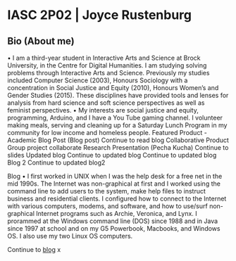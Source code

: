#   IASC 2P02 | Joyce Rustenburg
 
##  Bio (About me) 

•	I am a third-year student in Interactive Arts and Science at Brock University, in the Centre for Digital Humanities. I am studying solving problems through Interactive Arts and Science. Previously my studies included Computer Science (2003), Honours Sociology with a concentration in Social Justice and Equity (2010), Honours Women’s and Gender Studies (2015). These disciplines have provided tools and lenses for analysis from hard science and soft science perspectives as well as feminist perspectives.
•	My interests are social justice and equity, programming, Arduino, and I have a You Tube gaming channel. I volunteer making meals, serving and cleaning up for a Saturday Lunch Program in my community for low income and homeless people.
Featured Product - Academic Blog Post (Blog post)
Continue to read blog
Collaborative Product
Group project collaborate
Research Presentation (Pecha Kucha)
Continue to slides
Updated blog
Continue to updated blog
Continue to updated blog
Blog 2
Continue to updated blog2

Blog
•	I first worked in UNIX when I was the help desk for a free net in the mid 1990s. The Internet was non-graphical at first and I worked using the command line to add users to the system, make help files to instruct business and residential clients. I configured how to connect to the Internet with various computers, modems, and software, and how to use/surf non-graphical Internet programs such as Archie, Veronica, and Lynx. I prorammed at the Windows command line (DOS) since 1988 and in Java since 1997 at school and on my G5 Powerbook, Macbooks, and Windows OS. I also use my two Linux OS computers.

Continue to [blog](https://rustenburgJ.github.io/IASC-2P02/blog)
x
